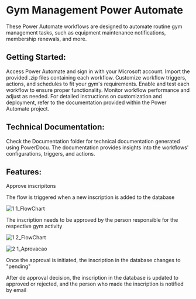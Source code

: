 # Gym Management Power Automate
These Power Automate workflows are designed to automate routine gym management tasks, such as equipment maintenance notifications, membership renewals, and more.

## Getting Started:
Access Power Automate and sign in with your Microsoft account.
Import the provided .zip files containing each workflow.
Customize workflow triggers, actions, and schedules to fit your gym's requirements.
Enable and test each workflow to ensure proper functionality.
Monitor workflow performance and adjust as needed.
For detailed instructions on customization and deployment, refer to the documentation provided within the Power Automate project.

## Technical Documentation:
Check the Documentation folder for technical documentation generated using PowerDocu. The documentation provides insights into the workflows' configurations, triggers, and actions.

## Features:
Approve inscripitons

The flow is triggered when a new inscription is added to the database

![1 1_FlowChart](https://github.com/zepedromvramiao/Portfolio/assets/60276332/395d118e-97f3-41db-9579-1ddd4f039e39)

The inscription needs to be approved by the person responsible for the respective gym activity

![1 2_FlowChart](https://github.com/zepedromvramiao/Portfolio/assets/60276332/b66c289b-7822-4f1a-bb82-0cb7b341217f)

![2 1_Aprovacao](https://github.com/zepedromvramiao/Portfolio/assets/60276332/07b166ef-9164-419d-8c00-3f2c2a9b2eda)

Once the approval is initiated, the inscription in the database changes to "pending"

After de approval decision, the inscription in the database is updated to approved or rejected, and the person who made the inscription is notified by email


